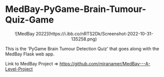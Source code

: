 # MedBay-PyGame-Brain-Tumour-Quiz-Game

<p align="center">
  ![MedBay 2022](https://i.ibb.co/nRTS2Dk/Screenshot-2022-10-31-135258.png)
</p>

This is the 'PyGame Brain Tumour Detection Quiz' that goes along with the MedBay Flask web app.

Link to MedBay Project => https://github.com/miranamer/MedBay---A-Level-Project

